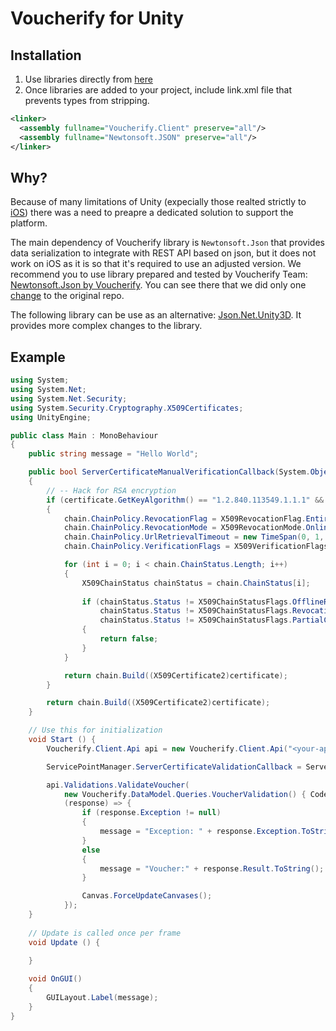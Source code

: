 Voucherify for Unity
===

Installation
---

1. Use libraries directly from [here](https://github.com/voucherifyio/voucherify-dotNET-sdk/tree/master/lib/net35-Unity) 
2. Once libraries are added to your project, include link.xml file that prevents types from stripping.


```xml
<linker>
  <assembly fullname="Voucherify.Client" preserve="all"/>
  <assembly fullname="Newtonsoft.JSON" preserve="all"/>
</linker>
```

Why?
---

Because of many limitations of Unity (expecially those realted strictly to [iOS](https://developer.xamarin.com/guides/ios/advanced_topics/limitations/)) there was a need to preapre a dedicated solution to support the platform. 

The main dependency of Voucherify library is `Newtonsoft.Json` that provides data serialization to integrate with REST API based on json, but it does not work on iOS as it is so that it's required to use an adjusted version. We recommend you to use library prepared and tested by Voucherify Team: [Newtonsoft.Json by Voucherify](https://github.com/bandraszyk/Newtonsoft.Json). You can see there that we did only one [change](https://github.com/bandraszyk/Newtonsoft.Json/commit/2ce54acd150f676a9a930a9af7da68866cb4da6e) to the original repo.

The following library can be use as an alternative: [Json.Net.Unity3D](https://github.com/SaladLab/Json.Net.Unity3D/releases). It provides more complex changes to the library.

Example
---

```csharp
using System;
using System.Net;
using System.Net.Security;
using System.Security.Cryptography.X509Certificates;
using UnityEngine;

public class Main : MonoBehaviour
{
    public string message = "Hello World";

    public bool ServerCertificateManualVerificationCallback(System.Object sender, X509Certificate certificate, X509Chain chain, SslPolicyErrors sslPolicyErrors)
    {
        // -- Hack for RSA encryption
        if (certificate.GetKeyAlgorithm() == "1.2.840.113549.1.1.1" && sslPolicyErrors == SslPolicyErrors.RemoteCertificateChainErrors)
        {
            chain.ChainPolicy.RevocationFlag = X509RevocationFlag.EntireChain;
            chain.ChainPolicy.RevocationMode = X509RevocationMode.Online;
            chain.ChainPolicy.UrlRetrievalTimeout = new TimeSpan(0, 1, 0);
            chain.ChainPolicy.VerificationFlags = X509VerificationFlags.AllFlags;

            for (int i = 0; i < chain.ChainStatus.Length; i++)
            {
                X509ChainStatus chainStatus = chain.ChainStatus[i];
            
                if (chainStatus.Status != X509ChainStatusFlags.OfflineRevocation && 
                    chainStatus.Status != X509ChainStatusFlags.RevocationStatusUnknown && 
                    chainStatus.Status != X509ChainStatusFlags.PartialChain)
                {
                    return false;
                }
            }

            return chain.Build((X509Certificate2)certificate);
        }

        return chain.Build((X509Certificate2)certificate);
    }

    // Use this for initialization
    void Start () {
        Voucherify.Client.Api api = new Voucherify.Client.Api("<your-api-id>", "<your-api-secret>", "*");

        ServicePointManager.ServerCertificateValidationCallback = ServerCertificateManualVerificationCallback;

        api.Validations.ValidateVoucher(
            new Voucherify.DataModel.Queries.VoucherValidation() { Code = "<code>" },
            (response) => {
                if (response.Exception != null)
                {
                    message = "Exception: " + response.Exception.ToString();
                }
                else
                {
                    message = "Voucher:" + response.Result.ToString();
                }

                Canvas.ForceUpdateCanvases();
            });
    }
	
	// Update is called once per frame
	void Update () {
		
	}

    void OnGUI()
    {
        GUILayout.Label(message);
    }
}
```
